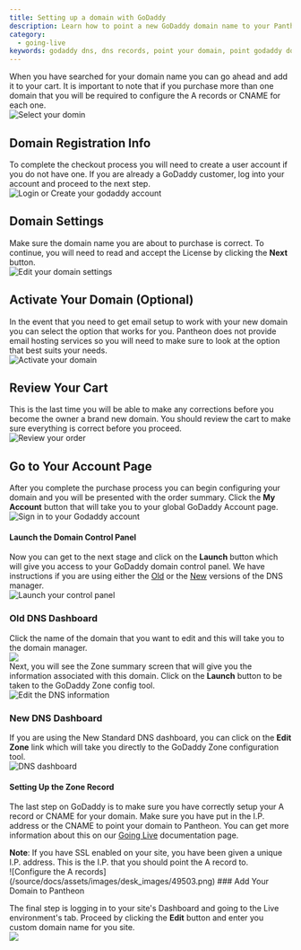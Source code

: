 ```yaml
---
title: Setting up a domain with GoDaddy
description: Learn how to point a new GoDaddy domain name to your Pantheon Drupal or WordPress site.
category:
  - going-live
keywords: godaddy dns, dns records, point your domain, point godaddy domain to pantheon, pointing your godaddy domain to your pantheon site, godaddy dns host, godaddy dns configuration, add domain to a site, godaddy, point godaddy domain to pantheon, redirect godaddy domain to pantheon, godaddy domain dns
---
```

When you have searched for your domain name you can go ahead and add it to your cart. It is important to note that if you purchase more than one domain that you will be required to configure the A records or CNAME for each one.  
 ![Select your domin](/source/docs/assets/images/desk_images/49493.png)
## Domain Registration Info
To complete the checkout process you will need to create a user account if you do not have one. If you are already a GoDaddy customer, log into your account and proceed to the next step.  
 ![Login or Create your godaddy account](/source/docs/assets/images/desk_images/49494.png)
## Domain Settings
Make sure the domain name you are about to purchase is correct. To continue, you will need to read and accept the License by clicking the **Next** button.  
 ![Edit your domain settings](/source/docs/assets/images/desk_images/49495.png)
## Activate Your Domain (Optional)
In the event that you need to get email setup to work with your new domain you can select the option that works for you. Pantheon does not provide email hosting services so you will need to make sure to look at the option that best suits your needs.  
 ![Activate your domain](/source/docs/assets/images/desk_images/49496.png)
## Review Your Cart
This is the last time you will be able to make any corrections before you become the owner a brand new domain. You should review the cart to make sure everything is correct before you proceed.  
 ![Review your order](/source/docs/assets/images/desk_images/49497.png)
## Go to Your Account Page
After you complete the purchase process you can begin configuring your domain and you will be presented with the order summary. Click the **My Account** button that will take you to your global GoDaddy Account page.
 ![Sign in to your Godaddy account](/source/docs/assets/images/desk_images/49498.png)
#### Launch the Domain Control Panel
Now you can get to the next stage and click on the **Launch** button which will give you access to your GoDaddy domain control panel. We have instructions if you are using either the [Old](#old-dns-dashboard) or the [New](#new-dns-dashboard) versions of the DNS manager.  
 ![Launch your control panel](/source/docs/assets/images/desk_images/49499.png)  
### Old DNS Dashboard
Click the name of the domain that you want to edit and this will take you to the domain manager.  
 ![](/source/docs/assets/images/desk_images/49521.png)  
Next, you will see the Zone summary screen that will give you the information associated with this domain. Click on the **Launch** button to be taken to the GoDaddy Zone config tool.  
 ![Edit the DNS information](/source/docs/assets/images/desk_images/49502.png)
### New DNS Dashboard
If you are using the New Standard DNS dashboard, you can click on the **Edit Zone** link which will take you directly to the GoDaddy Zone configuration tool.  
 ![DNS dashboard](/source/docs/assets/images/desk_images/49520.png)
#### Setting Up the Zone Record
The last step on GoDaddy is to make sure you have correctly setup your A record or CNAME for your domain. Make sure you have put in the I.P. address or the CNAME to point your domain to Pantheon. You can get more information about this on our [Going Live](/docs/articles/going-live/) documentation page. 
<div class="alert alert-warning" role="alert">
<strong>Note</strong>: If you have SSL enabled on your site, you have been given a unique I.P. address. This is the I.P. that you should point the A record to.</div>  
 ![Configure the A records](/source/docs/assets/images/desk_images/49503.png)  
### Add Your Domain to Pantheon

The final step is logging in to your site's Dashboard and going to the Live environment's tab. Proceed by clicking the **Edit** button and enter you custom domain name for you site.  
 ![](/source/docs/assets/images/desk_images/49505.png)  
